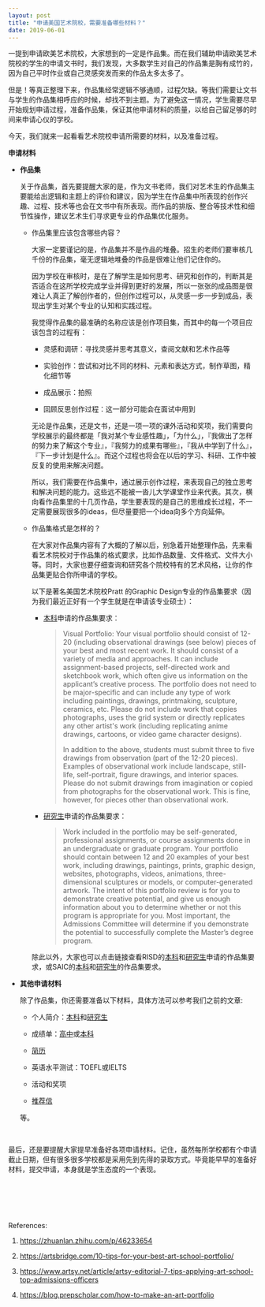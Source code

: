 ```yaml
---
layout: post
title: "申请美国艺术院校，需要准备哪些材料？"
date: 2019-06-01
---
```


一提到申请欧美艺术院校，大家想到的一定是作品集。而在我们辅助申请欧美艺术院校的学生的申请文书时，我们发现，大多数学生对自己的作品集是胸有成竹的，因为自己平时作业或自己灵感突发而来的作品太多太多了。

但是！等真正整理下来，作品集经常逻辑不够通顺，过程欠缺。等我们需要让文书与学生的作品集相呼应的时候，却找不到主题。为了避免这一情况，学生需要尽早开始规划申请过程，准备作品集，保证其他申请材料的质量，以给自己留足够的时间来申请心仪的学校。

今天，我们就来一起看看艺术院校申请所需要的材料，以及准备过程。

**申请材料**  

+ **作品集**  

  关于作品集，首先要提醒大家的是，作为文书老师，我们对艺术生的作品集主要能给出逻辑和主题上的评价和建议，因为学生在作品集中所表现的创作兴趣、过程、技术等也会在文书中有所表现。而作品的排版、整合等技术性和细节性操作，建议艺术生们寻求更专业的作品集优化服务。

  + 作品集里应该包含哪些内容？

    大家一定要谨记的是，作品集并不是作品的堆叠。招生的老师们要审核几千份的作品集，毫无逻辑地堆叠的作品是很难让他们记住你的。

    因为学校在审核时，是在了解学生是如何思考、研究和创作的，判断其是否适合在这所学校完成学业并得到更好的发展，所以一张张的成品图是很难让人真正了解创作者的，但创作过程可以，从灵感一步一步到成品，表现出学生对某个专业的认知和实践过程。

    我觉得作品集的最准确的名称应该是创作项目集，而其中的每一个项目应该包含的过程有：  
      * 灵感和调研：寻找灵感并思考其意义，查阅文献和艺术作品等

      * 实验创作：尝试和对比不同的材料、元素和表达方式，制作草图，精化细节等

      * 成品展示：拍照

      * 回顾反思创作过程：这一部分可能会在面试中用到

    无论是作品集，还是文书，还是一项一项的课外活动和奖项，我们需要向学校展示的最终都是「我对某个专业感性趣」，「为什么」，『我做出了怎样的努力来了解这个专业』，『我努力的成果有哪些』，『我从中学到了什么』，『下一步计划是什么』。而这个过程也将会在以后的学习、科研、工作中被反复的使用来解决问题。

    所以，我们需要在作品集中，通过展示创作过程，来表现自己的独立思考和解决问题的能力。这些远不能被一沓儿大学课堂作业来代表。其次，横向看作品集里的十几页作品，学生要表现的是自己的思维成长过程，不一定需要展现很多的ideas，但尽量要把一个idea向多个方向延伸。

  + 作品集格式是怎样的？  

    在大家对作品集内容有了大概的了解以后，别急着开始整理作品，先来看看艺术院校对于作品集的格式要求，比如作品数量、文件格式、文件大小等。同时，大家也要仔细查询和研究各个院校特有的艺术风格，让你的作品集更贴合你所申请的学校。

    以下是著名美国艺术院校Pratt 的Graphic Design专业的作品集要求（因为我们最近正好有一个学生就是在申请该专业硕士）：  
    + [本科](https://www.pratt.edu/admissions/applying/applying-undergraduate/ug-application-requirements/freshman-and-transfer-portfolio-requirements/)申请的作品集要求：
      >Visual Portfolio: Your visual portfolio should consist of 12-20 (including observational drawings (see below) pieces of your best and most recent work. It should consist of a variety of media and approaches. It can include assignment-based projects, self-directed work and sketchbook work, which often give us information on the applicant’s creative process.  The portfolio does not need to be major-specific and can include any type of work including paintings, drawings, printmaking, sculpture, ceramics, etc.  Please do not include work that copies photographs, uses the grid system or directly replicates any other artist's work (including replicating anime drawings, cartoons, or video game character designs).  
      >
      >In addition to the above, students must submit three to five drawings from observation (part of the 12-20 pieces). Examples of observational work include landscape, still-life, self-portrait, figure drawings, and interior spaces. Please do not submit drawings from imagination or copied from photographs for the observational work. This is fine, however, for pieces other than observational work.

    + [研究生](https://www.pratt.edu/admissions/applying/applying-graduate/grad-application-requirement/grad-departmental-requirements/)申请的作品集要求：  
      >Work included in the portfolio may be self-generated, professional assignments, or course assignments done in an undergraduate or graduate program. Your portfolio should contain between 12 and 20 examples of your best work, including drawings, paintings, prints, graphic design, websites, photographs, videos, animations, three-dimensional sculptures or models, or computer-generated artwork. The intent of this portfolio review is for you to demonstrate creative potential, and give us enough information about you to determine whether or not this program is appropriate for you. Most important, the Admissions Committee will determine if you demonstrate the potential to successfully complete the Master’s degree program.

    除此以外，大家也可以点击链接查看RISD的[本科](https://www.risd.edu/admissions/first-year/apply/)和[研究生](https://www.risd.edu/academics/graphic-design/graduate/)申请的作品集要求，或SAIC的[本科](http://www.saic.edu/t4/admissions/undergraduate/freshmen/requirements/portfolio/)和[研究生](http://www.saic.edu/academics/departments/visual-communication-design/master-fine-arts-studio#ac-0)的作品集要求。

+ **其他申请材料**  

  除了作品集，你还需要准备以下材料，具体方法可以参考我们之前的文章:  
    * 个人简介：[本科](http://www.tessay.org/blog/2019/03/02/personalessay)和[研究生](http://www.tessay.org/blog/2017/09/02/ps)

    * 成绩单：[高中](http://www.tessay.org/blog/2019/03/12/highschooltranscripts)或[本科](http://www.tessay.org/blog/2017/09/24/transcript)

    * [简历](http://www.tessay.org/blog/2017/09/12/resume)

    * 英语水平测试：TOEFL或IELTS

    * 活动和奖项

    * [推荐信](http://www.tessay.org/blog/2017/09/06/lor)

  等。

<br>

最后，还是要提醒大家提早准备好各项申请材料。记住，虽然每所学校都有个申请截止日期，但有很多很多学校都是采用先到先得的录取方式。毕竟能早早的准备好材料，提交申请，本身就是学生态度的一个表现。

<br>
<br>
<br>
<br>

References:  
1. https://zhuanlan.zhihu.com/p/46233654

2. https://artsbridge.com/10-tips-for-your-best-art-school-portfolio/

3. https://www.artsy.net/article/artsy-editorial-7-tips-applying-art-school-top-admissions-officers

4. https://blog.prepscholar.com/how-to-make-an-art-portfolio

